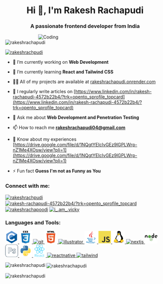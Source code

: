 <h1 align="center">Hi 👋, I'm Rakesh Rachapudi</h1>
<h3 align="center">A passionate frontend developer from India</h3>
<img align="right" alt="Coding" width="400" src="https://user-images.githubusercontent.com/74038190/225813708-98b745f2-7d22-48cf-9150-083f1b00d6c9.gif">

<p align="left"> <img src="https://komarev.com/ghpvc/?username=rakeshrachapudi&label=Profile%20views&color=0e75b6&style=flat" alt="rakeshrachapudi" /> </p>

<!-- <p align="left"> <a href="https://github.com/ryo-ma/github-profile-trophy"><img src="https://github-profile-trophy.vercel.app/?username=rakeshrachapudi" alt="rakeshrachapudi" /></a> </p> -->

<p align="left"> <a href="https://twitter.com/rakeshrachpudi" target="blank"><img src="https://img.shields.io/twitter/follow/rakeshrachpudi?logo=twitter&style=for-the-badge" alt="rakeshrachpudi" /></a> </p>

- 🔭 I’m currently working on **Web Development**

- 🌱 I’m currently learning **React and Tailwind CSS**

- 👨‍💻 All of my projects are available at [rakeshrachapudi.onrender.com](rakeshrachapudi.onrender.com)

- 📝 I regularly write articles on [https://www.linkedin.com/in/rakesh-rachapudi-4572b22b4/?trk=opento_sprofile_topcard](https://www.linkedin.com/in/rakesh-rachapudi-4572b22b4/?trk=opento_sprofile_topcard)

- 💬 Ask me about **Web Development and Penetration Testing**

- 📫 How to reach me **rakeshrachapudi04@gmail.com**

- 📄 Know about my experiences [https://drive.google.com/file/d/1NQgtYEIcIvGEz9lGPLWrp-nZ1Me4XOsw/view?pli=1](https://drive.google.com/file/d/1NQgtYEIcIvGEz9lGPLWrp-nZ1Me4XOsw/view?pli=1)

- ⚡ Fun fact **Guess I'm not as Funny as You**

<h3 align="left">Connect with me:</h3>
<p align="left">
<a href="https://twitter.com/rakeshrachpudi" target="blank"><img align="center" src="https://raw.githubusercontent.com/rahuldkjain/github-profile-readme-generator/master/src/images/icons/Social/twitter.svg" alt="rakeshrachpudi" height="30" width="40" /></a>
<a href="https://linkedin.com/in/rakesh-rachapudi-4572b22b4/?trk=opento_sprofile_topcard" target="blank"><img align="center" src="https://raw.githubusercontent.com/rahuldkjain/github-profile-readme-generator/master/src/images/icons/Social/linked-in-alt.svg" alt="rakesh-rachapudi-4572b22b4/?trk=opento_sprofile_topcard" height="30" width="40" /></a>
<a href="https://fb.com/rakeshrachapoodi" target="blank"><img align="center" src="https://raw.githubusercontent.com/rahuldkjain/github-profile-readme-generator/master/src/images/icons/Social/facebook.svg" alt="rakeshrachapoodi" height="30" width="40" /></a>
<a href="https://instagram.com/i_.am_.vicky" target="blank"><img align="center" src="https://raw.githubusercontent.com/rahuldkjain/github-profile-readme-generator/master/src/images/icons/Social/instagram.svg" alt="i_.am_.vicky" height="30" width="40" /></a>
</p>

<h3 align="left">Languages and Tools:</h3>
<p align="left"> <a href="https://www.cprogramming.com/" target="_blank" rel="noreferrer"> <img src="https://raw.githubusercontent.com/devicons/devicon/master/icons/c/c-original.svg" alt="c" width="40" height="40"/> </a> <a href="https://www.w3schools.com/css/" target="_blank" rel="noreferrer"> <img src="https://raw.githubusercontent.com/devicons/devicon/master/icons/css3/css3-original-wordmark.svg" alt="css3" width="40" height="40"/> </a> <a href="https://git-scm.com/" target="_blank" rel="noreferrer"> <img src="https://www.vectorlogo.zone/logos/git-scm/git-scm-icon.svg" alt="git" width="40" height="40"/> </a> <a href="https://www.w3.org/html/" target="_blank" rel="noreferrer"> <img src="https://raw.githubusercontent.com/devicons/devicon/master/icons/html5/html5-original-wordmark.svg" alt="html5" width="40" height="40"/> </a> <a href="https://www.adobe.com/in/products/illustrator.html" target="_blank" rel="noreferrer"> <img src="https://www.vectorlogo.zone/logos/adobe_illustrator/adobe_illustrator-icon.svg" alt="illustrator" width="40" height="40"/> </a> <a href="https://www.java.com" target="_blank" rel="noreferrer"> <img src="https://raw.githubusercontent.com/devicons/devicon/master/icons/java/java-original.svg" alt="java" width="40" height="40"/> </a> <a href="https://developer.mozilla.org/en-US/docs/Web/JavaScript" target="_blank" rel="noreferrer"> <img src="https://raw.githubusercontent.com/devicons/devicon/master/icons/javascript/javascript-original.svg" alt="javascript" width="40" height="40"/> </a> <a href="https://www.linux.org/" target="_blank" rel="noreferrer"> <img src="https://raw.githubusercontent.com/devicons/devicon/master/icons/linux/linux-original.svg" alt="linux" width="40" height="40"/> </a> <a href="https://nextjs.org/" target="_blank" rel="noreferrer"> <img src="https://cdn.worldvectorlogo.com/logos/nextjs-2.svg" alt="nextjs" width="40" height="40"/> </a> <a href="https://nodejs.org" target="_blank" rel="noreferrer"> <img src="https://raw.githubusercontent.com/devicons/devicon/master/icons/nodejs/nodejs-original-wordmark.svg" alt="nodejs" width="40" height="40"/> </a> <a href="https://www.photoshop.com/en" target="_blank" rel="noreferrer"> <img src="https://raw.githubusercontent.com/devicons/devicon/master/icons/photoshop/photoshop-line.svg" alt="photoshop" width="40" height="40"/> </a> <a href="https://www.python.org" target="_blank" rel="noreferrer"> <img src="https://raw.githubusercontent.com/devicons/devicon/master/icons/python/python-original.svg" alt="python" width="40" height="40"/> </a> <a href="https://reactjs.org/" target="_blank" rel="noreferrer"> <img src="https://raw.githubusercontent.com/devicons/devicon/master/icons/react/react-original-wordmark.svg" alt="react" width="40" height="40"/> </a> <a href="https://reactnative.dev/" target="_blank" rel="noreferrer"> <img src="https://reactnative.dev/img/header_logo.svg" alt="reactnative" width="40" height="40"/> </a> <a href="https://tailwindcss.com/" target="_blank" rel="noreferrer"> <img src="https://www.vectorlogo.zone/logos/tailwindcss/tailwindcss-icon.svg" alt="tailwind" width="40" height="40"/> </a> </p>

<p><img align="left" src="https://github-readme-stats.vercel.app/api/top-langs?username=rakeshrachapudi&show_icons=true&locale=en&layout=compact" alt="rakeshrachapudi" /></p>

<p>&nbsp;<img align="center" src="https://github-readme-stats.vercel.app/api?username=rakeshrachapudi&show_icons=true&locale=en" alt="rakeshrachapudi" /></p>

<p><img align="center" src="https://github-readme-streak-stats.herokuapp.com/?user=rakeshrachapudi&" alt="rakeshrachapudi" /></p>
